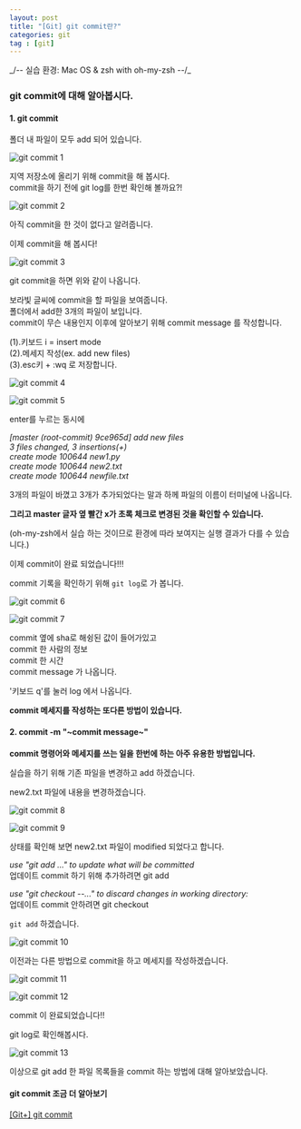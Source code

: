 ```yaml
---
layout: post
title: "[Git] git commit란?"
categories: git
tag : [git]
---
```

<div class="divider"></div>
_/-- 실습 환경: Mac OS & zsh with oh-my-zsh --/_
<div class="divider"></div>

### git commit에 대해 알아봅시다. 

#### 1. git commit <br>

  폴더 내 파일이 모두 add 되어 있습니다.<br>

  ![git commit 1](https://krispedia.github.io/assets/images/git_commit_1.jpg)

  지역 저장소에 올리기 위해 commit을 해 봅시다. <br>
  commit을 하기 전에 git log를 한번 확인해 볼까요?!

  ![git commit 2](https://krispedia.github.io/assets/images/git_commit_2.jpg)

  아직 commit을 한 것이 없다고 알려줍니다. <br>

  이제 commit을 해 봅시다!

  ![git commit 3](https://krispedia.github.io/assets/images/git_commit_3.jpg)

  git commit을 하면 위와 같이 나옵니다. <br>

  보라빛 글씨에 commit을 할 파일을 보여줍니다.<br>
  폴더에서 add한 3개의 파일이 보입니다. <br>
  commit이 무슨 내용인지 이후에 알아보기 위해 commit message 를 작성합니다. <br>

(1).키보드 i = insert mode<br>
(2).메세지 작성(ex. add new files)<br>
(3).esc키 + :wq 로 저장합니다. <br>

  ![git commit 4](https://krispedia.github.io/assets/images/git_commit_4.jpg)

  ![git commit 5](https://krispedia.github.io/assets/images/git_commit_5.jpg)

  enter를 누르는 동시에 <br>

  _[master (root-commit) 9ce965d] add new files_<br>
  _3 files changed, 3 insertions(+)_<br>
  _create mode 100644 new1.py_<br>
  _create mode 100644 new2.txt_<br>
  _create mode 100644 newfile.txt_<br>

  3개의 파일이 바꼈고 3개가 추가되었다는 말과 하께 파일의 이름이 터미널에 나옵니다. <br>

  **그리고 master 글자 옆 빨간 x가 초록 체크로 변경된 것을 확인할 수 있습니다.**

  (oh-my-zsh에서 실습 하는 것이므로 환경에 따라 보여지는 실행 결과가 다를 수 있습니다.)

  이제 commit이 완료 되었습니다!!!

  commit 기록을 확인하기 위해 `git log`로 가 봅니다. 

  ![git commit 6](https://krispedia.github.io/assets/images/git_commit_6.jpg)

  ![git commit 7](https://krispedia.github.io/assets/images/git_commit_7.jpg)

  commit 옆에 sha로 해슁된 값이 들어가있고 <br>
  commit 한 사람의 정보<br>
  commit 한 시간<br>
  commit message 가 나옵니다.<br>

  '키보드 q'를 눌러 log 에서 나옵니다. <br>

  **commit 메세지를 작성하는 또다른 방법이 있습니다.**


#### 2. commit -m "~commit message~" <br>

  **commit 명령어와 메세지를 쓰는 일을 한번에 하는 아주 유용한 방법입니다.** <br>

  실습을 하기 위해 기존 파일을 변경하고 add 하겠습니다.<br>

  new2.txt 파일에 내용을 변경하겠습니다. <br>

  ![git commit 8](https://krispedia.github.io/assets/images/git_commit_8.jpg)

  ![git commit 9](https://krispedia.github.io/assets/images/git_commit_9.jpg)

  상태를 확인해 보면 new2.txt 파일이 modified 되었다고 합니다. <br>

  _use "git add ..." to update what will be committed_<br>
  업데이트 commit 하기 위해 추가하려면 git add 

  _use "git checkout --..." to discard changes in working directory:_<br>
  업데이트 commit 안하려면 git checkout<br>

  `git add` 하겠습니다. 

  ![git commit 10](https://krispedia.github.io/assets/images/git_commit_10.jpg)

  이전과는 다른 방법으로 commit을 하고 메세지를 작성하겠습니다. <br>

  ![git commit 11](https://krispedia.github.io/assets/images/git_commit_11.jpg)

  ![git commit 12](https://krispedia.github.io/assets/images/git_commit_12.jpg)

  commit 이 완료되었습니다!!<br>

  git log로 확인해봅시다.

  ![git commit 13](https://krispedia.github.io/assets/images/git_commit_13.jpg)

  이상으로 git add 한 파일 목록들을 commit 하는 방법에 대해 알아보았습니다. <br>

<div class="divider"></div>

#### **git commit 조금 더 알아보기**<br>

[[Git+] git commit](https://krispedia.github.io/git+-commit)